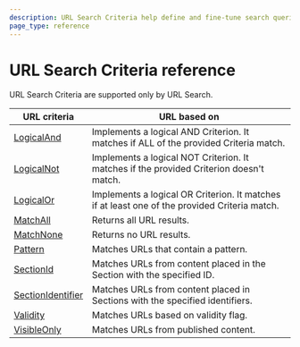 ```yaml
---
description: URL Search Criteria help define and fine-tune search queries for URLs.
page_type: reference
---
```


# URL Search Criteria reference

URL Search Criteria are supported only by URL Search.

|URL criteria|URL based on|
|------------|------------|
|[LogicalAnd](logicaland_url_criterion.md)|Implements a logical AND Criterion. It matches if ALL of the provided Criteria match.|
|[LogicalNot](logicalnot_url_criterion.md)|Implements a logical NOT Criterion. It matches if the provided Criterion doesn't match.|
|[LogicalOr](logicalor_url_criterion.md)|Implements a logical OR Criterion. It matches if at least one of the provided Criteria match.|
|[MatchAll](matchall_url_criterion.md)|Returns all URL results.|
|[MatchNone](matchnone_url_criterion.md)|Returns no URL results.|
|[Pattern](pattern_url_criterion.md)|Matches URLs that contain a pattern.|
|[SectionId](sectionid_url_criterion.md)|Matches URLs from content placed in the Section with the specified ID.|
|[SectionIdentifier](sectionidentifier_url_criterion.md)|Matches URLs from content placed in Sections with the specified identifiers.|
|[Validity](validity_url_criterion.md)|Matches URLs based on validity flag.|
|[VisibleOnly](visibleonly_url_criterion.md)|Matches URLs from published content.|